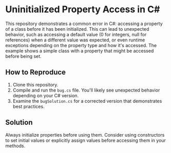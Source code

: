 # Uninitialized Property Access in C#

This repository demonstrates a common error in C#: accessing a property of a class before it has been initialized.  This can lead to unexpected behavior, such as accessing a default value (0 for integers, null for references) when a different value was expected, or even runtime exceptions depending on the property type and how it's accessed. The example shows a simple class with a property that might be accessed before being set.

## How to Reproduce

1. Clone this repository.
2. Compile and run the `bug.cs` file.  You'll likely see unexpected behavior depending on your C# version.
3. Examine the `bugSolution.cs` for a corrected version that demonstrates best practices.

## Solution

Always initialize properties before using them.  Consider using constructors to set initial values or explicitly assign values before accessing them in your methods.